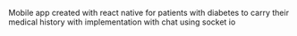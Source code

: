 Mobile app created with react native for patients with diabetes to carry their medical history with implementation with chat using socket io
